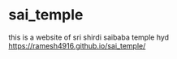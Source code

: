 # sai_temple
this is a website of sri shirdi saibaba temple hyd
https://ramesh4916.github.io/sai_temple/
